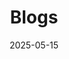 ---
title: 'Blogs'
date: 2025-05-15
type: landing

design:
  # Section spacing
  spacing: '5rem'

# Page sections
sections:
  - block: collection
    id: blogs
    content:
      title: Selected Blogs
      text: I like sharing technical details. Here are a selection of blogs I wrote over the years.
      count: 4
      filters:
        folders:
          - blogs
    design:
      view: article-grid
      fill_image: false
      columns: 2
---